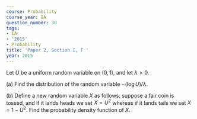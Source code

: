 ```yaml
---
course: Probability
course_year: IA
question_number: 30
tags:
- IA
- '2015'
- Probability
title: 'Paper 2, Section I, F '
year: 2015
---
```




Let $U$ be a uniform random variable on $(0,1)$, and let $\lambda>0$.

(a) Find the distribution of the random variable $-(\log U) / \lambda$.

(b) Define a new random variable $X$ as follows: suppose a fair coin is tossed, and if it lands heads we set $X=U^{2}$ whereas if it lands tails we set $X=1-U^{2}$. Find the probability density function of $X$.
